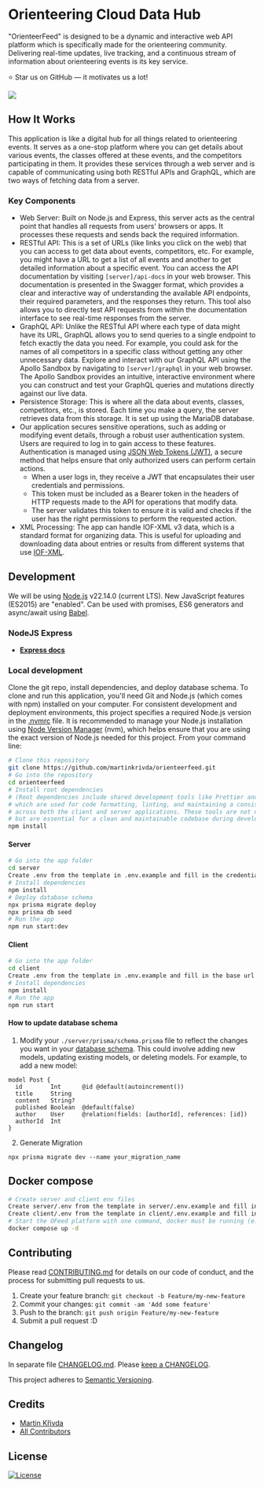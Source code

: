 # Orienteering Cloud Data Hub

"OrienteerFeed" is designed to be a dynamic and interactive web API platform which is specifically made for the orienteering community. Delivering real-time updates, live tracking, and a continuous stream of information about orienteering events is its key service.

⭐ Star us on GitHub — it motivates us a lot!

[![](https://dcbadge.limes.pink/api/server/https://discord.gg/YWURC23tHZ)](https://discord.gg/YWURC23tHZ)

## How It Works

This application is like a digital hub for all things related to orienteering events. It serves as a one-stop platform where you can get details about various events, the classes offered at these events, and the competitors participating in them. It provides these services through a web server and is capable of communicating using both RESTful APIs and GraphQL, which are two ways of fetching data from a server.

### Key Components

- Web Server: Built on Node.js and Express, this server acts as the central point that handles all requests from users' browsers or apps. It processes these requests and sends back the required information.
- RESTful API: This is a set of URLs (like links you click on the web) that you can access to get data about events, competitors, etc. For example, you might have a URL to get a list of all events and another to get detailed information about a specific event. You can access the API documentation by visiting `[server]/api-docs` in your web browser. This documentation is presented in the Swagger format, which provides a clear and interactive way of understanding the available API endpoints, their required parameters, and the responses they return. This tool also allows you to directly test API requests from within the documentation interface to see real-time responses from the server.
- GraphQL API: Unlike the RESTful API where each type of data might have its URL, GraphQL allows you to send queries to a single endpoint to fetch exactly the data you need. For example, you could ask for the names of all competitors in a specific class without getting any other unnecessary data. Explore and interact with our GraphQL API using the Apollo Sandbox by navigating to `[server]/graphql` in your web browser. The Apollo Sandbox provides an intuitive, interactive environment where you can construct and test your GraphQL queries and mutations directly against our live data.
- Persistence Storage: This is where all the data about events, classes, competitors, etc., is stored. Each time you make a query, the server retrieves data from this storage. It is set up using the MariaDB database.
- Our application secures sensitive operations, such as adding or modifying event details, through a robust user authentication system. Users are required to log in to gain access to these features. Authentication is managed using [JSON Web Tokens (JWT)](https://jwt.io/), a secure method that helps ensure that only authorized users can perform certain actions.
  - When a user logs in, they receive a JWT that encapsulates their user credentials and permissions.
  - This token must be included as a Bearer token in the headers of HTTP requests made to the API for operations that modify data.
  - The server validates this token to ensure it is valid and checks if the user has the right permissions to perform the requested action.
- XML Processing: The app can handle IOF-XML v3 data, which is a standard format for organizing data. This is useful for uploading and downloading data about entries or results from different systems that use [IOF-XML](https://github.com/international-orienteering-federation/datastandard-v3).

## Development

We will be using [Node.js](https://nodejs.org/) v22.14.0 (current LTS).
New JavaScript features (ES2015) are "enabled". Can be used with promises, ES6 generators and async/await using [Babel](https://babeljs.io/).

### NodeJS Express

- **[Express docs](https://expressjs.com/en/starter/hello-world.html)**

### Local development

Clone the git repo, install dependencies, and deploy database schema.
To clone and run this application, you'll need Git and Node.js (which comes with npm) installed on your computer. For consistent development and deployment environments, this project specifies a required Node.js version in the [.nvmrc](./.nvmrc) file. It is recommended to manage your Node.js installation using [Node Version Manager](https://github.com/nvm-sh/nvm) (nvm), which helps ensure that you are using the exact version of Node.js needed for this project. From your command line:

```bash
# Clone this repository
git clone https://github.com/martinkrivda/orienteerfeed.git
# Go into the repository
cd orienteerfeed
# Install root dependencies
# (Root dependencies include shared development tools like Prettier and ESLint,
# which are used for code formatting, linting, and maintaining a consistent code style
# across both the client and server applications. These tools are not needed in production
# but are essential for a clean and maintainable codebase during development.)
npm install
```

#### Server

```bash
# Go into the app folder
cd server
Create .env from the template in .env.example and fill in the credentials to your database and keys to 3rd party.
# Install dependencies
npm install
# Deploy database schema
npx prisma migrate deploy
npx prisma db seed
# Run the app
npm run start:dev
```

#### Client

```bash
# Go into the app folder
cd client
Create .env from the template in .env.example and fill in the base url for backend api service.
# Install dependencies
npm install
# Run the app
npm run start
```

#### How to update database schema

1. Modify your `./server/prisma/schema.prisma` file to reflect the changes you want in your [database schema](https://www.prisma.io/docs/orm/prisma-schema/data-model/models). This could involve adding new models, updating existing models, or deleting models. For example, to add a new model:

```
model Post {
  id        Int      @id @default(autoincrement())
  title     String
  content   String?
  published Boolean  @default(false)
  author    User     @relation(fields: [authorId], references: [id])
  authorId  Int
}
```

2. Generate Migration

```
npx prisma migrate dev --name your_migration_name
```

## Docker compose
```bash
# Create server and client env files
Create server/.env from the template in server/.env.example and fill in the credentials to your database and keys to 3rd party.
Create client/.env from the template in client/.env.example and fill in the base url for backend api service.
# Start the OFeed platform with one command, docker must be running (e.g. Docker Desktop)
docker compose up -d
```

## Contributing

Please read [CONTRIBUTING.md](./CONTRIBUTING.md) for details on our code of conduct, and the process for submitting pull requests to us.

1. Create your feature branch: `git checkout -b Feature/my-new-feature`
2. Commit your changes: `git commit -am 'Add some feature'`
3. Push to the branch: `git push origin Feature/my-new-feature`
4. Submit a pull request :D

## Changelog

In separate file [CHANGELOG.md](CHANGELOG.md). Please [keep a CHANGELOG](https://keepachangelog.com/).

This project adheres to [Semantic Versioning](https://semver.org/).

## Credits

- [Martin Křivda](https://github.com/martinkrivda)
- [All Contributors](https://github.com/martinkrivda/orienteerfeed/graphs/contributors)

## License

[![License](https://img.shields.io/badge/license-GPLv3-blue.svg)](/LICENSE)
